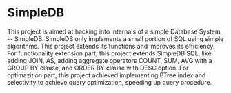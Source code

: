# SimpleDB

This project is aimed at hacking into internals of a simple Database System -- SimpleDB. SimpleDB only implements a small portion of SQL using simple algorithms. This project extends its functions and improves its efficiency. For functionality extension part, this project extends SimpleDB SQL, like adding JOIN, AS, adding aggregate operators COUNT, SUM, AVG with a GROUP BY clause, and ORDER BY clause with DESC option. For optimazition part, this project achieved implementing BTree index and selectivity to achieve query optimization, speeding up query procedure.
